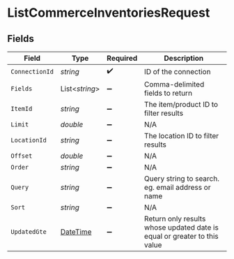 # ListCommerceInventoriesRequest


## Fields

| Field                                                                                 | Type                                                                                  | Required                                                                              | Description                                                                           |
| ------------------------------------------------------------------------------------- | ------------------------------------------------------------------------------------- | ------------------------------------------------------------------------------------- | ------------------------------------------------------------------------------------- |
| `ConnectionId`                                                                        | *string*                                                                              | :heavy_check_mark:                                                                    | ID of the connection                                                                  |
| `Fields`                                                                              | List<*string*>                                                                        | :heavy_minus_sign:                                                                    | Comma-delimited fields to return                                                      |
| `ItemId`                                                                              | *string*                                                                              | :heavy_minus_sign:                                                                    | The item/product ID to filter results                                                 |
| `Limit`                                                                               | *double*                                                                              | :heavy_minus_sign:                                                                    | N/A                                                                                   |
| `LocationId`                                                                          | *string*                                                                              | :heavy_minus_sign:                                                                    | The location ID to filter results                                                     |
| `Offset`                                                                              | *double*                                                                              | :heavy_minus_sign:                                                                    | N/A                                                                                   |
| `Order`                                                                               | *string*                                                                              | :heavy_minus_sign:                                                                    | N/A                                                                                   |
| `Query`                                                                               | *string*                                                                              | :heavy_minus_sign:                                                                    | Query string to search. eg. email address or name                                     |
| `Sort`                                                                                | *string*                                                                              | :heavy_minus_sign:                                                                    | N/A                                                                                   |
| `UpdatedGte`                                                                          | [DateTime](https://learn.microsoft.com/en-us/dotnet/api/system.datetime?view=net-5.0) | :heavy_minus_sign:                                                                    | Return only results whose updated date is equal or greater to this value              |